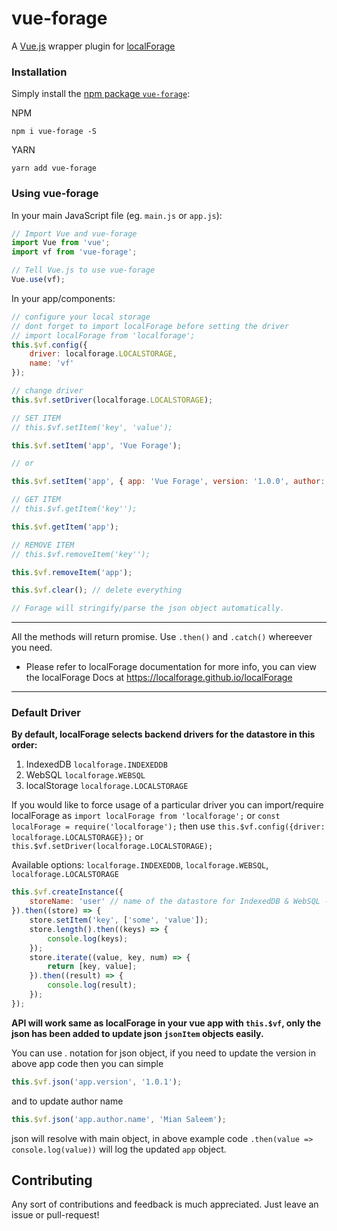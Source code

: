 # vue-forage
A [Vue.js](https://vuejs.org/) wrapper plugin for [localForage](https://github.com/localForage/localForage)


### Installation

Simply install the [npm package `vue-forage`](https://www.npmjs.com/package/vue-forage):

NPM
```
npm i vue-forage -S
```
YARN
```
yarn add vue-forage
```

### Using vue-forage

In your main JavaScript file (eg. `main.js` or `app.js`):

```javascript
// Import Vue and vue-forage
import Vue from 'vue';
import vf from 'vue-forage';

// Tell Vue.js to use vue-forage
Vue.use(vf);
```

In your app/components:

```javascript
// configure your local storage
// dont forget to import localForage before setting the driver
// import localForage from 'localforage';
this.$vf.config({
    driver: localforage.LOCALSTORAGE,
    name: 'vf'
});

// change driver
this.$vf.setDriver(localforage.LOCALSTORAGE);

// SET ITEM
// this.$vf.setItem('key', 'value');

this.$vf.setItem('app', 'Vue Forage');

// or

this.$vf.setItem('app', { app: 'Vue Forage', version: '1.0.0', author: { name: 'John Doe', email: 'john.doe@mail.com' }});

// GET ITEM
// this.$vf.getItem('key'');

this.$vf.getItem('app');

// REMOVE ITEM
// this.$vf.removeItem('key'');

this.$vf.removeItem('app');

this.$vf.clear(); // delete everything

// Forage will stringify/parse the json object automatically.
```
---
All the methods will return promise. Use `.then()` and `.catch()` whereever you need.

* Please refer to localForage documentation for more info, you can view the localForage Docs at https://localforage.github.io/localForage
---

### Default Driver

**By default, localForage selects backend drivers for the datastore in this order:**

1. IndexedDB `localforage.INDEXEDDB`
2. WebSQL `localforage.WEBSQL`
3. localStorage `localforage.LOCALSTORAGE`

If you would like to force usage of a particular driver you can import/require localForage as `import localForage from 'localforage';` or `const localForage = require('localforage');` then use `this.$vf.config({driver: localforage.LOCALSTORAGE});` or `this.$vf.setDriver(localforage.LOCALSTORAGE);`

Available options: `localforage.INDEXEDDB`, `localforage.WEBSQL`, `localforage.LOCALSTORAGE`

```javascript
this.$vf.createInstance({
    storeName: 'user' // name of the datastore for IndexedDB & WebSQL - must be alphanumeric, with underscores
}).then((store) => {
    store.setItem('key', ['some', 'value']);
    store.length().then((keys) => {
        console.log(keys);
    });
    store.iterate((value, key, num) => {
        return [key, value];
    }).then((result) => {
        console.log(result);
    });
});
```

**API will work same as localForage in your vue app with `this.$vf`, only the json has been added to update json `jsonItem` objects easily.**

You can use . notation for json object, if you need to update the version in above app code then you can simple
```javascript
this.$vf.json('app.version', '1.0.1');
```
and to update author name
```javascript
this.$vf.json('app.author.name', 'Mian Saleem');
```
json will resolve with main object, in above example code `.then(value => console.log(value))` will log the updated `app` object.

## Contributing

Any sort of contributions and feedback is much appreciated. Just
leave an issue or pull-request!
